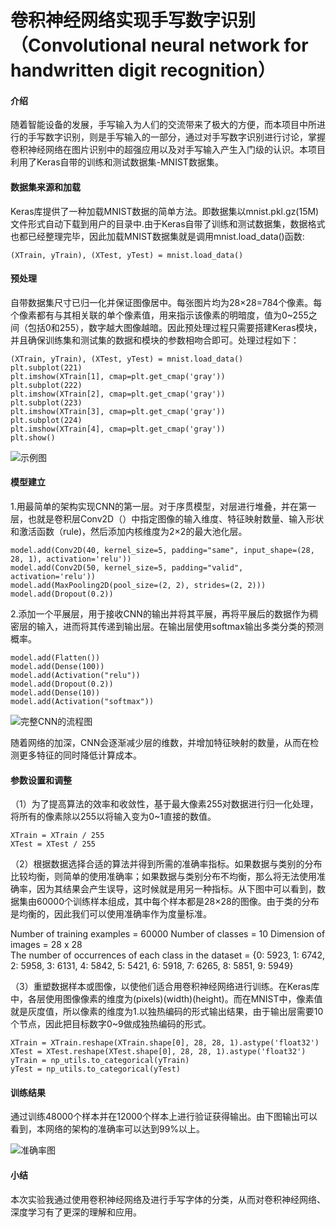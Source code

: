 # 卷积神经网络实现手写数字识别（Convolutional neural network for handwritten digit recognition）

#### 介绍
随着智能设备的发展，手写输入为人们的交流带来了极大的方便，而本项目中所进行的手写数字识别，则是手写输入的一部分，通过对手写数字识别进行讨论，掌握卷积神经网络在图片识别中的超强应用以及对手写输入产生入门级的认识。本项目利用了Keras自带的训练和测试数据集-MNIST数据集。

#### 数据集来源和加载
Keras库提供了一种加载MNIST数据的简单方法。即数据集以mnist.pkl.gz(15M)文件形式自动下载到用户的目录中.由于Keras自带了训练和测试数据集，数据格式也都已经整理完毕，因此加载MNIST数据集就是调用mnist.load_data()函数:

```
(XTrain, yTrain), (XTest, yTest) = mnist.load_data()

```

#### 预处理

自带数据集尺寸已归一化并保证图像居中。每张图片均为28×28=784个像素。每个像素都有与其相关联的单个像素值，用来指示该像素的明暗度，值为0~255之间（包括0和255），数字越大图像越暗。因此预处理过程只需要搭建Keras模块，并且确保训练集和测试集的数据和模块的参数相吻合即可。处理过程如下：



```
(XTrain, yTrain), (XTest, yTest) = mnist.load_data()
plt.subplot(221)
plt.imshow(XTrain[1], cmap=plt.get_cmap('gray'))
plt.subplot(222)
plt.imshow(XTrain[2], cmap=plt.get_cmap('gray'))
plt.subplot(223)
plt.imshow(XTrain[3], cmap=plt.get_cmap('gray'))
plt.subplot(224)
plt.imshow(XTrain[4], cmap=plt.get_cmap('gray'))
plt.show()
```



![示例图](https://images.gitee.com/uploads/images/2021/1013/235235_1748b1a0_7659950.png "屏幕截图.png")

#### 模型建立

   1.用最简单的架构实现CNN的第一层。对于序贯模型，对层进行堆叠，并在第一层，也就是卷积层Conv2D（）中指定图像的输入维度、特征映射数量、输入形状和激活函数（rule)，然后添加内核维度为2×2的最大池化层。


```
model.add(Conv2D(40, kernel_size=5, padding="same", input_shape=(28, 28, 1), activation='relu'))
model.add(Conv2D(50, kernel_size=5, padding="valid", activation='relu'))
model.add(MaxPooling2D(pool_size=(2, 2), strides=(2, 2)))
model.add(Dropout(0.2))

```


   2.添加一个平展层，用于接收CNN的输出并将其平展，再将平展后的数据作为稠密层的输入，进而将其传递到输出层。在输出层使用softmax输出多类分类的预测概率。


```
model.add(Flatten())
model.add(Dense(100))
model.add(Activation("relu"))
model.add(Dropout(0.2))
model.add(Dense(10))
model.add(Activation("softmax"))
```


![完整CNN的流程图](https://images.gitee.com/uploads/images/2021/1013/235718_6a5aefc0_7659950.png "屏幕截图.png")

随着网络的加深，CNN会逐渐减少层的维数，并增加特征映射的数量，从而在检测更多特征的同时降低计算成本。

#### 参数设置和调整

（1）为了提高算法的效率和收敛性，基于最大像素255对数据进行归一化处理，将所有的像素除以255以将输入变为0~1直接的数值。

```
XTrain = XTrain / 255
XTest = XTest / 255
```


（2）根据数据选择合适的算法并得到所需的准确率指标。如果数据与类别的分布比较均衡，则简单的使用准确率；如果数据与类别分布不均衡，那么将无法使用准确率，因为其结果会产生误导，这时候就是用另一种指标。从下图中可以看到，数据集由60000个训练样本组成，其中每个样本都是28×28的图像。由于类的分布是均衡的，因此我们可以使用准确率作为度量标准。


Number of training examples = 60000
Number of classes = 10
Dimension of images = 28 x 28  
The number of occurrences of each class in the dataset = {0: 5923, 1: 6742, 2: 5958, 3: 6131, 4: 5842, 5: 5421, 6: 5918, 7: 6265, 8: 5851, 9: 5949}   

（3）重塑数据样本或图像，以使他们适合用卷积神经网络进行训练。在Keras库中，各层使用图像像素的维度为(pixels)(width)(height)。而在MNIST中，像素值就是灰度值，所以像素的维度为1.以独热编码的形式输出结果，由于输出层需要10个节点，因此把目标数字0~9做成独热编码的形式。


```
XTrain = XTrain.reshape(XTrain.shape[0], 28, 28, 1).astype('float32')
XTest = XTest.reshape(XTest.shape[0], 28, 28, 1).astype('float32')
yTrain = np_utils.to_categorical(yTrain)
yTest = np_utils.to_categorical(yTest)
```


#### 训练结果

通过训练48000个样本并在12000个样本上进行验证获得输出。由下图输出可以看到，本网络的架构的准确率可以达到99%以上。

![准确率图](https://images.gitee.com/uploads/images/2021/1014/001017_d6ebe88d_7659950.png "屏幕截图.png")

#### 小结

本次实验我通过使用卷积神经网络及进行手写字体的分类，从而对卷积神经网络、深度学习有了更深的理解和应用。
